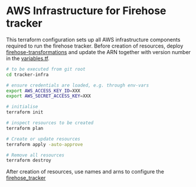 # AWS Infrastructure for Firehose tracker

This terraform configuration sets up all AWS infrastructure components required to run the firehose tracker.
Before creation of resources, deploy [firehose-transformations](../firehose-transformations/README.md) and update the ARN together with version number in the [variables.tf](variables.tf).

```sh
# to be executed from git root
cd tracker-infra

# ensure credentials are loaded, e.g. through env-vars
export AWS_ACCESS_KEY_ID=XXX
export AWS_SECRET_ACCESS_KEY=XXX

# initialise 
terraform init

# inspect resources to be created
terraform plan

# Create or update resources
terraform apply -auto-approve

# Remove all resources
terraform destroy
```

After creation of resources, use names and arns to configure the [firehose_tracker](../firehose_tracker/firehose_tracker/config.py)
